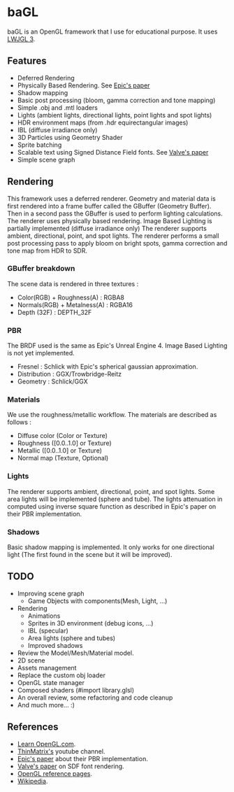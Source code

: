 # baGL

baGL is an OpenGL framework that I use for educational purpose. It uses [LWJGL 3](https://www.lwjgl.org/).

## Features

- Deferred Rendering
- Physically Based Rendering. See [Epic's paper](http://blog.selfshadow.com/publications/s2013-shading-course/karis/s2013_pbs_epic_notes_v2.pdf)
- Shadow mapping
- Basic post processing (bloom, gamma correction and tone mapping)
- Simple .obj and .mtl loaders
- Lights (ambient lights, directional lights, point lights and spot lights)
- HDR environment maps (from .hdr equirectangular images)
- IBL (diffuse irradiance only)
- 3D Particles using Geometry Shader
- Sprite batching
- Scalable text using Signed Distance Field fonts. See [Valve's paper](http://www.valvesoftware.com/publications/2007/SIGGRAPH2007_AlphaTestedMagnification.pdf)
- Simple scene graph

## Rendering

This framework uses a deferred renderer. Geometry and material data is first rendered into a frame buffer called the GBuffer (Geometry Buffer).
Then in a second pass the GBuffer is used to perform lighting calculations. The renderer uses physically based rendering.
Image Based Lighting is partially implemented (diffuse irradiance only)
The renderer supports ambient, directional, point, and spot lights.
The renderer performs a small post processing pass to apply bloom on bright spots, gamma correction and tone map from HDR to SDR.

### GBuffer breakdown

The scene data is rendered in three textures :

- Color(RGB) + Roughness(A) : RGBA8
- Normals(RGB) + Metalness(A) : RGBA16
- Depth (32F) : DEPTH_32F

### PBR

The BRDF used is the same as Epic's Unreal Engine 4. Image Based Lighting is not yet implemented.

- Fresnel : Schlick with Epic's spherical gaussian approximation.
- Distribution : GGX/Trowbridge-Reitz
- Geometry : Schlick/GGX

### Materials

We use the roughness/metallic workflow. The materials are described as follows :

- Diffuse color (Color or Texture)
- Roughness ([0.0..1.0] or Texture)
- Metallic ([0.0..1.0] or Texture)
- Normal map (Texture, Optional)

### Lights

The renderer supports ambient, directional, point, and spot lights. Some area lights will be implemented (sphere and tube).
The lights attenuation in computed using inverse square function as described in Epic's paper on their PBR implementation.

### Shadows

Basic shadow mapping is implemented. It only works for one directional light (The first found in the scene but it will be improved).

## TODO

- Improving scene graph
    - Game Objects with components(Mesh, Light, ...)
- Rendering
    - Animations
    - Sprites in 3D environment (debug icons, ...)
    - IBL (specular)
    - Area lights (sphere and tubes)
    - Improved shadows
- Review the Model/Mesh/Material model.
- 2D scene
- Assets management
- Replace the custom obj loader 
- OpenGL state manager
- Composed shaders (#import library.glsl)
- An overall review, some refactoring and code cleanup
- And much more... :)

## References

- [Learn OpenGL.com](https://learnopengl.com/).
- [ThinMatrix's](https://www.youtube.com/user/ThinMatrix) youtube channel.
- [Epic's paper](http://blog.selfshadow.com/publications/s2013-shading-course/karis/s2013_pbs_epic_notes_v2.pdf) about their PBR implementation.
- [Valve's paper](http://www.valvesoftware.com/publications/2007/SIGGRAPH2007_AlphaTestedMagnification.pdf) on SDF font rendering.
- [OpenGL reference pages](https://www.khronos.org/registry/OpenGL-Refpages/gl4/).
- [Wikipedia](https://www.wikipedia.org/).


